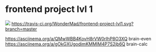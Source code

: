 # frontend project lvl 1
<a href="https://codeclimate.com/github/codeclimate/codeclimate/maintainability"><img src="https://api.codeclimate.com/v1/badges/a99a88d28ad37a79dbf6/maintainability" /></a>
https://travis-ci.org/WonderMad/frontend-project-lvl1.svg?branch=master

https://asciinema.org/a/QMwWBB4KovH8rVW0rIhP8O3XQ brain-even
https://asciinema.org/a/gOkGXUgodimKMMIM4P7S2jb6Q brain-calc
